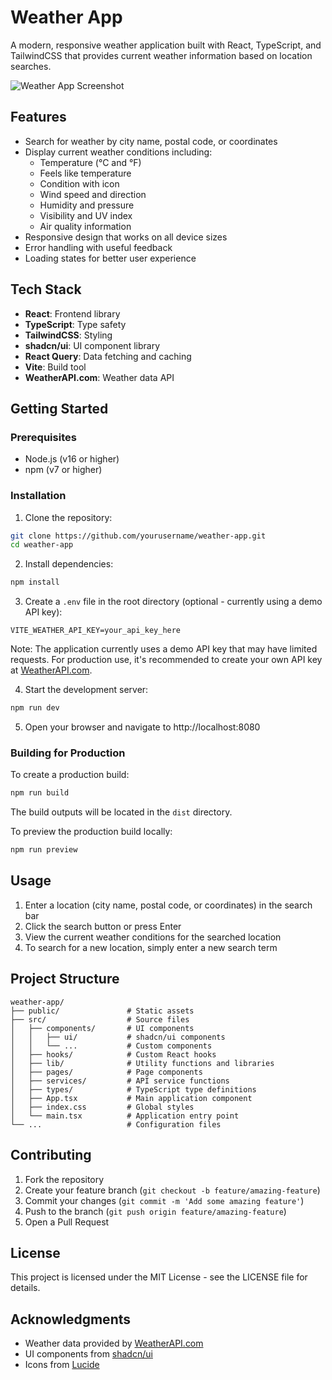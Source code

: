 # Weather App

A modern, responsive weather application built with React, TypeScript, and TailwindCSS that provides current weather information based on location searches.

![Weather App Screenshot](public/og-image.png)

## Features

- Search for weather by city name, postal code, or coordinates
- Display current weather conditions including:
  - Temperature (°C and °F)
  - Feels like temperature
  - Condition with icon
  - Wind speed and direction
  - Humidity and pressure
  - Visibility and UV index
  - Air quality information
- Responsive design that works on all device sizes
- Error handling with useful feedback
- Loading states for better user experience

## Tech Stack

- **React**: Frontend library
- **TypeScript**: Type safety
- **TailwindCSS**: Styling
- **shadcn/ui**: UI component library
- **React Query**: Data fetching and caching
- **Vite**: Build tool
- **WeatherAPI.com**: Weather data API

## Getting Started

### Prerequisites

- Node.js (v16 or higher)
- npm (v7 or higher)

### Installation

1. Clone the repository:

```bash
git clone https://github.com/yourusername/weather-app.git
cd weather-app
```

2. Install dependencies:

```bash
npm install
```

3. Create a `.env` file in the root directory (optional - currently using a demo API key):

```
VITE_WEATHER_API_KEY=your_api_key_here
```

Note: The application currently uses a demo API key that may have limited requests. For production use, it's recommended to create your own API key at [WeatherAPI.com](https://www.weatherapi.com/).

4. Start the development server:

```bash
npm run dev
```

5. Open your browser and navigate to http://localhost:8080

### Building for Production

To create a production build:

```bash
npm run build
```

The build outputs will be located in the `dist` directory.

To preview the production build locally:

```bash
npm run preview
```

## Usage

1. Enter a location (city name, postal code, or coordinates) in the search bar
2. Click the search button or press Enter
3. View the current weather conditions for the searched location
4. To search for a new location, simply enter a new search term

## Project Structure

```
weather-app/
├── public/               # Static assets
├── src/                  # Source files
│   ├── components/       # UI components
│   │   ├── ui/           # shadcn/ui components
│   │   └── ...           # Custom components
│   ├── hooks/            # Custom React hooks
│   ├── lib/              # Utility functions and libraries
│   ├── pages/            # Page components
│   ├── services/         # API service functions
│   ├── types/            # TypeScript type definitions
│   ├── App.tsx           # Main application component
│   ├── index.css         # Global styles
│   └── main.tsx          # Application entry point
└── ...                   # Configuration files
```

## Contributing

1. Fork the repository
2. Create your feature branch (`git checkout -b feature/amazing-feature`)
3. Commit your changes (`git commit -m 'Add some amazing feature'`)
4. Push to the branch (`git push origin feature/amazing-feature`)
5. Open a Pull Request

## License

This project is licensed under the MIT License - see the LICENSE file for details.

## Acknowledgments

- Weather data provided by [WeatherAPI.com](https://www.weatherapi.com/)
- UI components from [shadcn/ui](https://ui.shadcn.com/)
- Icons from [Lucide](https://lucide.dev/)
